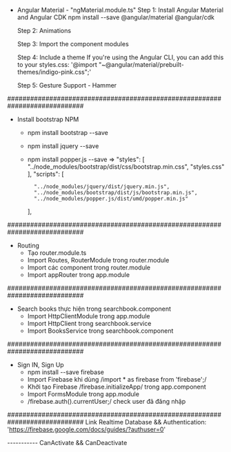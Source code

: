 - Angular Material - "ngMaterial.module.ts"
    Step 1: Install Angular Material and Angular CDK
        npm install --save @angular/material @angular/cdk
    
    Step 2: Animations

    Step 3: Import the component modules

    Step 4: Include a theme
        If you're using the Angular CLI, you can add this to your styles.css:
    '@import "~@angular/material/prebuilt-themes/indigo-pink.css";'

    Step 5: Gesture Support
        - Hammer


############################################################################


- Install bootstrap NPM
    - npm install bootstrap --save
    - npm install jquery --save
    - npm install popper.js --save
    => "styles": [   
            "../node_modules/bootstrap/dist/css/bootstrap.min.css",
            "styles.css"
        ],
        "scripts": [  

            "../node_modules/jquery/dist/jquery.min.js",
            "../node_modules/bootstrap/dist/js/bootstrap.min.js",
            "../node_modules/popper.js/dist/umd/popper.min.js"
        ],

############################################################################


- Routing
    - Tạo router.module.ts
    - Import Routes, RouterModule trong router.module
    - Import các component trong router.module
    - Import appRouter trong app.module


############################################################################


- Search books thực hiện trong searchbook.component
    - Import HttpClientModule trong app.module
    - Import HttpClient trong searchbook.service
    - Import BooksService trong searchbook.component


############################################################################

- Sign IN, Sign Up
    - npm install --save firebase
    - Import Firebase khi dùng /import * as firebase from 'firebase';/
    - Khởi tạo Firebase /firebase.initializeApp/ trong app.component
    - Import FormsModule trong app.module
    - /firebase.auth().currentUser;/ check user đã đăng nhập


############################################################################
Link Realtime Database && Authentication: 'https://firebase.google.com/docs/guides/?authuser=0'

----------- CanActivate && CanDeactivate
